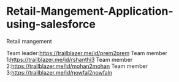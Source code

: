 # Retail-Mangement-Application-using-salesforce

Retail mangement

Team leader:https://trailblazer.me/id/prem2prem
Team member 1:https://trailblazer.me/id/rshanthi3
Team member 2:https://trailblazer.me/id/mohan2mohan
Team member 3:https://trailblazer.me/id/nowfal2nowfaln
